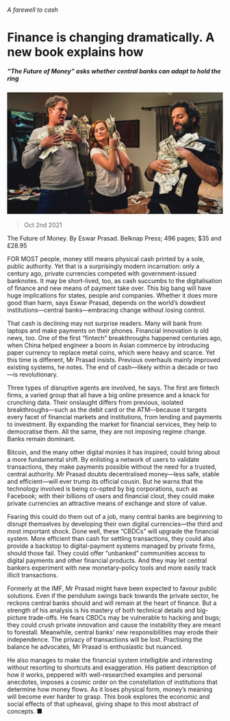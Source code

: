 ###### A farewell to cash

# Finance is changing dramatically. A new book explains how 

##### “The Future of Money” asks whether central banks can adapt to hold the ring 

![image](images/20211002_BKP001_0.jpg) 

> Oct 2nd 2021 

The Future of Money. By Eswar Prasad. Belknap Press; 496 pages; $35 and £28.95

FOR MOST people, money still means physical cash printed by a sole, public authority. Yet that is a surprisingly modern incarnation: only a century ago, private currencies competed with government-issued banknotes. It may be short-lived, too, as cash succumbs to the digitalisation of finance and new means of payment take over. This big bang will have huge implications for states, people and companies. Whether it does more good than harm, says Eswar Prasad, depends on the world’s dowdiest institutions—central banks—embracing change without losing control.


That cash is declining may not surprise readers. Many will bank from laptops and make payments on their phones. Financial innovation is old news, too. One of the first “fintech” breakthroughs happened centuries ago, when China helped engineer a boom in Asian commerce by introducing paper currency to replace metal coins, which were heavy and scarce. Yet this time is different, Mr Prasad insists. Previous overhauls mainly improved existing systems, he notes. The end of cash—likely within a decade or two—is revolutionary.

Three types of disruptive agents are involved, he says. The first are fintech firms, a varied group that all have a big online presence and a knack for crunching data. Their onslaught differs from previous, isolated breakthroughs—such as the debit card or the ATM—because it targets every facet of financial markets and institutions, from lending and payments to investment. By expanding the market for financial services, they help to democratise them. All the same, they are not imposing regime change. Banks remain dominant.

Bitcoin, and the many other digital monies it has inspired, could bring about a more fundamental shift. By enlisting a network of users to validate transactions, they make payments possible without the need for a trusted, central authority. Mr Prasad doubts decentralised money—less safe, stable and efficient—will ever trump its official cousin. But he warns that the technology involved is being co-opted by big corporations, such as Facebook; with their billions of users and financial clout, they could make private currencies an attractive means of exchange and store of value.

Fearing this could do them out of a job, many central banks are beginning to disrupt themselves by developing their own digital currencies—the third and most important shock. Done well, these “CBDCs” will upgrade the financial system. More efficient than cash for settling transactions, they could also provide a backstop to digital-payment systems managed by private firms, should those fail. They could offer “unbanked” communities access to digital payments and other financial products. And they may let central bankers experiment with new monetary-policy tools and more easily track illicit transactions.

Formerly at the IMF, Mr Prasad might have been expected to favour public solutions. Even if the pendulum swings back towards the private sector, he reckons central banks should and will remain at the heart of finance. But a strength of his analysis is his mastery of both technical details and big-picture trade-offs. He fears CBDCs may be vulnerable to hacking and bugs; they could crush private innovation and cause the instability they are meant to forestall. Meanwhile, central banks’ new responsibilities may erode their independence. The privacy of transactions will be lost. Practising the balance he advocates, Mr Prasad is enthusiastic but nuanced.

He also manages to make the financial system intelligible and interesting without resorting to shortcuts and exaggeration. His patient description of how it works, peppered with well-researched examples and personal anecdotes, imposes a cosmic order on the constellation of institutions that determine how money flows. As it loses physical form, money’s meaning will become ever harder to grasp. This book explores the economic and social effects of that upheaval, giving shape to this most abstract of concepts. ■

